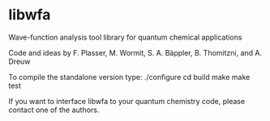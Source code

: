 # libwfa
Wave-function analysis tool library for quantum chemical applications

Code and ideas by F. Plasser, M. Wormit, S. A. Bäppler, B. Thomitzni, and A. Dreuw

To compile the standalone version type:
./configure
cd build
make
make test

If you want to interface libwfa to your quantum chemistry code, please contact one of the authors.
